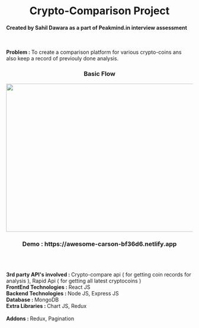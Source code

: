 <h1 align='center'>Crypto-Comparison Project</h1>

<h4>Created by Sahil Dawara as a part of Peakmind.in interview assessment</h4>
<br>
<p>
<b>Problem : </b> To create a comparison platform for various crypto-coins ans also keep a record of previouly done analysis.
</p>

<h3 align='center'>Basic Flow</h3>

<div size='20px' align='center' margin-bottom='80px'>
<img src="https://user-images.githubusercontent.com/77528983/145685846-26e4af85-36bb-47ed-8fa6-766746b8af80.png" alt="" height="400px" width="700px" />
</div>

<h3 align='center'>
<b>Demo : </b> https://awesome-carson-bf36d6.netlify.app
</h3>
<br><br>
<p>
<b>3rd party API's involved : </b> Crypto-compare api ( for getting coin records for analysis ), Rapid Api ( for getting all latest cryptocoins )
<br>
<b>FrontEnd Technologies : </b> React JS
<br>
<b>Backend Technologies : </b> Node JS, Express JS
<br>
<b>Database : </b> MongoDB
<br>
<b>Extra Libraries : </b> Chart JS, Redux
<br>
<br>
<b>Addons : </b> Redux, Pagination
</p>


